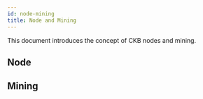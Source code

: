 ```yaml
---
id: node-mining
title: Node and Mining
---
```


This document introduces the concept of CKB nodes and mining.

## Node

## Mining


